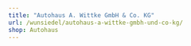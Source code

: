 ```yaml
---
title: "Autohaus A. Wittke GmbH & Co. KG"
url: /wunsiedel/autohaus-a-wittke-gmbh-und-co-kg/
shop: Autohaus
---
```

